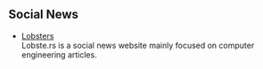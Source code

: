 ## Social News
- [Lobsters](https://lobste.rs)  
  Lobste.rs is a social news website mainly focused on computer engineering articles.
